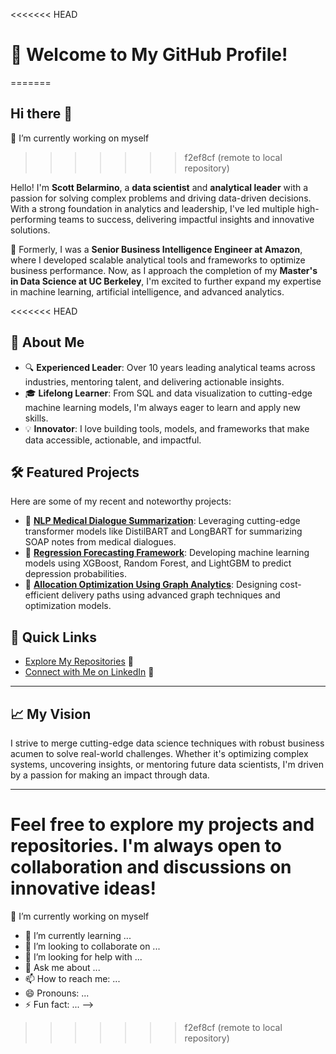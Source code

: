 <<<<<<< HEAD
# 👋 Welcome to My GitHub Profile!
=======
## Hi there 👋
🔭 I’m currently working on myself 
>>>>>>> f2ef8cf (remote to local repository)

Hello! I'm **Scott Belarmino**, a **data scientist** and **analytical leader** with a passion for solving complex problems and driving data-driven decisions. With a strong foundation in analytics and leadership, I've led multiple high-performing teams to success, delivering impactful insights and innovative solutions.

🌟 Formerly, I was a **Senior Business Intelligence Engineer at Amazon**, where I developed scalable analytical tools and frameworks to optimize business performance. Now, as I approach the completion of my **Master's in Data Science at UC Berkeley**, I'm excited to further expand my expertise in machine learning, artificial intelligence, and advanced analytics.

<<<<<<< HEAD
## 🚀 About Me
- 🔍 **Experienced Leader**: Over 10 years leading analytical teams across industries, mentoring talent, and delivering actionable insights.
- 🎓 **Lifelong Learner**: From SQL and data visualization to cutting-edge machine learning models, I'm always eager to learn and apply new skills.
- 💡 **Innovator**: I love building tools, models, and frameworks that make data accessible, actionable, and impactful.

## 🛠️ Featured Projects
Here are some of my recent and noteworthy projects:

- 🔗 **[NLP Medical Dialogue Summarization](https://github.com/sbelarmin/portfolio_projects/tree/main/NLP_Projects/Dialogue_Summarization/Medical)**: Leveraging cutting-edge transformer models like DistilBART and LongBART for summarizing SOAP notes from medical dialogues.
- 🔗 **[Regression Forecasting Framework](https://github.com/sbelarmin/portfolio_projects/blob/main/Regression_Projects/Kaggle_Depression/Forecast_Depression.ipynb)**: Developing machine learning models using XGBoost, Random Forest, and LightGBM to predict depression probabilities.
- 🔗 **[Allocation Optimization Using Graph Analytics](https://github.com/sbelarmin/portfolio_projects/blob/main/NLP_Projects/Dialogue_Summarization/Medical/05_DistilBART_UMLS_GraphRepresentation_Experiement.ipynb)**: Designing cost-efficient delivery paths using advanced graph techniques and optimization models.

## 🔗 Quick Links
- [Explore My Repositories](https://github.com/sbelarmin/portfolio_projects) 📂
- [Connect with Me on LinkedIn](https://www.linkedin.com/in/scott-belarmino-6098719/) 💼

---

## 📈 My Vision
I strive to merge cutting-edge data science techniques with robust business acumen to solve real-world challenges. Whether it's optimizing complex systems, uncovering insights, or mentoring future data scientists, I'm driven by a passion for making an impact through data.

---

Feel free to explore my projects and repositories. I'm always open to collaboration and discussions on innovative ideas!
=======
🔭 I’m currently working on myself 
- 🌱 I’m currently learning ...
- 👯 I’m looking to collaborate on ...
- 🤔 I’m looking for help with ...
- 💬 Ask me about ...
- 📫 How to reach me: ...
- 😄 Pronouns: ...
- ⚡ Fun fact: ...
-->
>>>>>>> f2ef8cf (remote to local repository)
